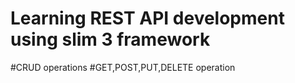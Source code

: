# Learning REST API development using slim 3 framework 
#CRUD operations
#GET,POST,PUT,DELETE operation
 